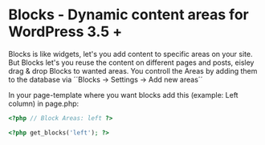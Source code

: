 # Blocks - Dynamic content areas for WordPress 3.5 +

Blocks is like widgets, let's you add content to specific areas on your site. But Blocks let's you reuse the content on different pages and posts, eisley drag & drop Blocks to wanted areas. 
You controll the Areas by adding them to the database via ´´Blocks -> Settings -> Add new areas´´ 

In your page-template where you want blocks add this (example: Left column) in page.php:

```php
<?php // Block Areas: left ?>

<?php get_blocks('left'); ?>

```
